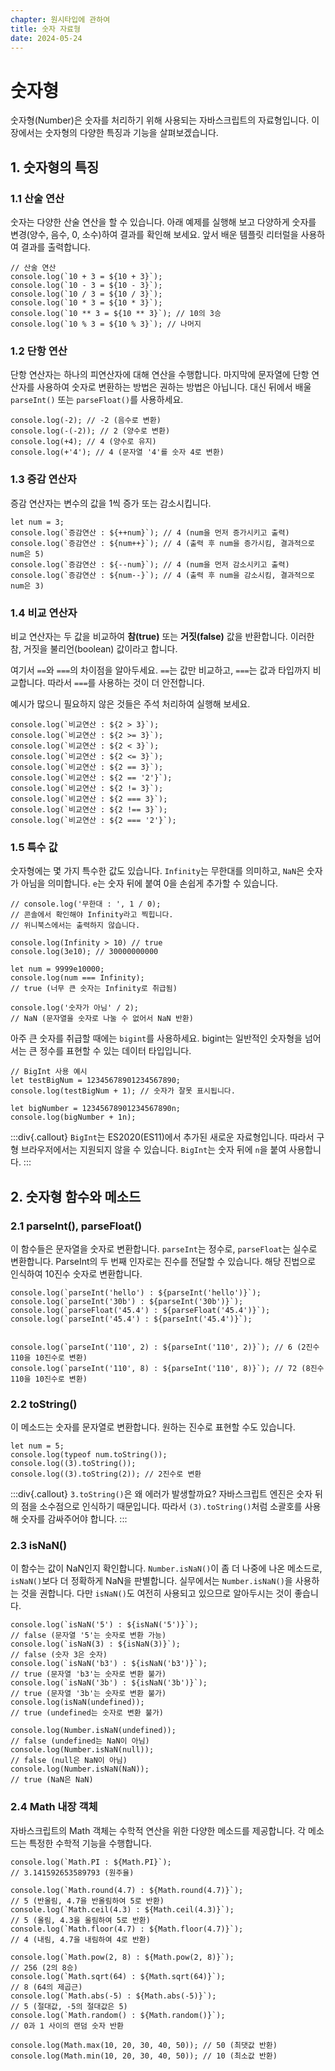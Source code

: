 ```yaml
---
chapter: 원시타입에 관하여
title: 숫자 자료형
date: 2024-05-24
---
```


# 숫자형

숫자형(Number)은 숫자를 처리하기 위해 사용되는 자바스크립트의 자료형입니다. 이 장에서는 숫자형의 다양한 특징과 기능을 살펴보겠습니다.

## 1. 숫자형의 특징

### 1.1 산술 연산

숫자는 다양한 산술 연산을 할 수 있습니다. 아래 예제를 실행해 보고 다양하게 숫자를 변경(양수, 음수, 0, 소수)하여 결과를 확인해 보세요. 앞서 배운 템플릿 리터럴을 사용하여 결과를 출력합니다.

```javascript-exec
// 산술 연산
console.log(`10 + 3 = ${10 + 3}`);
console.log(`10 - 3 = ${10 - 3}`);
console.log(`10 / 3 = ${10 / 3}`);
console.log(`10 * 3 = ${10 * 3}`);
console.log(`10 ** 3 = ${10 ** 3}`); // 10의 3승
console.log(`10 % 3 = ${10 % 3}`); // 나머지
```

### 1.2 단항 연산

단항 연산자는 하나의 피연산자에 대해 연산을 수행합니다. 마지막에 문자열에 단항 연산자를 사용하여 숫자로 변환하는 방법은 권하는 방법은 아닙니다. 대신 뒤에서 배울 `parseInt()` 또는 `parseFloat()`를 사용하세요.

```javascript-exec
console.log(-2); // -2 (음수로 변환)
console.log(-(-2)); // 2 (양수로 변환)
console.log(+4); // 4 (양수로 유지)
console.log(+'4'); // 4 (문자열 '4'를 숫자 4로 변환)
```

### 1.3 증감 연산자

증감 연산자는 변수의 값을 1씩 증가 또는 감소시킵니다.

```javascript-exec
let num = 3;
console.log(`증감연산 : ${++num}`); // 4 (num을 먼저 증가시키고 출력)
console.log(`증감연산 : ${num++}`); // 4 (출력 후 num을 증가시킴, 결과적으로 num은 5)
console.log(`증감연산 : ${--num}`); // 4 (num을 먼저 감소시키고 출력)
console.log(`증감연산 : ${num--}`); // 4 (출력 후 num을 감소시킴, 결과적으로 num은 3)
```

### 1.4 비교 연산자

비교 연산자는 두 값을 비교하여 **참(true)** 또는 **거짓(false)** 값을 반환합니다. 이러한 참, 거짓을 불리언(boolean) 값이라고 합니다.

여기서 `==`와 `===`의 차이점을 알아두세요. `==`는 값만 비교하고, `===`는 값과 타입까지 비교합니다. 따라서 `===`를 사용하는 것이 더 안전합니다.

예시가 많으니 필요하지 않은 것들은 주석 처리하여 실행해 보세요.

```javascript-exec
console.log(`비교연산 : ${2 > 3}`);
console.log(`비교연산 : ${2 >= 3}`);
console.log(`비교연산 : ${2 < 3}`);
console.log(`비교연산 : ${2 <= 3}`);
console.log(`비교연산 : ${2 == 3}`);
console.log(`비교연산 : ${2 == '2'}`);
console.log(`비교연산 : ${2 != 3}`);
console.log(`비교연산 : ${2 === 3}`);
console.log(`비교연산 : ${2 !== 3}`);
console.log(`비교연산 : ${2 === '2'}`);
```

### 1.5 특수 값

숫자형에는 몇 가지 특수한 값도 있습니다. `Infinity`는 무한대를 의미하고, `NaN`은 숫자가 아님을 의미합니다. `e`는 숫자 뒤에 붙여 0을 손쉽게 추가할 수 있습니다.

```javascript-exec
// console.log('무한대 : ', 1 / 0);
// 콘솔에서 확인해야 Infinity라고 찍힙니다.
// 위니북스에서는 출력하지 않습니다.

console.log(Infinity > 10) // true
console.log(3e10); // 30000000000

let num = 9999e10000;
console.log(num === Infinity);
// true (너무 큰 숫자는 Infinity로 취급됨)

console.log('숫자가 아님' / 2);
// NaN (문자열을 숫자로 나눌 수 없어서 NaN 반환)
```

아주 큰 숫자를 취급할 때에는 `bigint`를 사용하세요. bigint는 일반적인 숫자형을 넘어서는 큰 정수를 표현할 수 있는 데이터 타입입니다.

```javascript-exec
// BigInt 사용 예시
let testBigNum = 12345678901234567890;
console.log(testBigNum + 1); // 숫자가 잘못 표시됩니다.

let bigNumber = 12345678901234567890n;
console.log(bigNumber + 1n);
```

:::div{.callout}
`BigInt`는 ES2020(ES11)에서 추가된 새로운 자료형입니다. 따라서 구형 브라우저에서는 지원되지 않을 수 있습니다. `BigInt`는 숫자 뒤에 `n`을 붙여 사용합니다.
:::

## 2. 숫자형 함수와 메소드

### 2.1 parseInt(), parseFloat()

이 함수들은 문자열을 숫자로 변환합니다. `parseInt`는 정수로, `parseFloat`는 실수로 변환합니다. ParseInt의 두 번째 인자로는 진수를 전달할 수 있습니다. 해당 진법으로 인식하여 10진수 숫자로 변환합니다.

```javascript-exec
console.log(`parseInt('hello') : ${parseInt('hello')}`);
console.log(`parseInt('30b') : ${parseInt('30b')}`);
console.log(`parseFloat('45.4') : ${parseFloat('45.4')}`);
console.log(`parseInt('45.4') : ${parseInt('45.4')}`);


console.log(`parseInt('110', 2) : ${parseInt('110', 2)}`); // 6 (2진수 110을 10진수로 변환)
console.log(`parseInt('110', 8) : ${parseInt('110', 8)}`); // 72 (8진수 110을 10진수로 변환)
```

### 2.2 toString()

이 메소드는 숫자를 문자열로 변환합니다. 원하는 진수로 표현할 수도 있습니다.

```javascript-exec
let num = 5;
console.log(typeof num.toString());
console.log((3).toString());
console.log((3).toString(2)); // 2진수로 변환
```

:::div{.callout}
`3.toString()`은 왜 에러가 발생할까요? 자바스크립트 엔진은 숫자 뒤의 점을 소수점으로 인식하기 때문입니다. 따라서 `(3).toString()`처럼 소괄호를 사용해 숫자를 감싸주어야 합니다.
:::

### 2.3 isNaN()

이 함수는 값이 NaN인지 확인합니다. `Number.isNaN()`이 좀 더 나중에 나온 메소드로, `isNaN()`보다 더 정확하게 NaN을 판별합니다. 실무에서는 `Number.isNaN()`을 사용하는 것을 권합니다. 다만 `isNaN()`도 여전히 사용되고 있으므로 알아두시는 것이 좋습니다.

```javascript-exec
console.log(`isNaN('5') : ${isNaN('5')}`);
// false (문자열 '5'는 숫자로 변환 가능)
console.log(`isNaN(3) : ${isNaN(3)}`);
// false (숫자 3은 숫자)
console.log(`isNaN('b3') : ${isNaN('b3')}`);
// true (문자열 'b3'는 숫자로 변환 불가)
console.log(`isNaN('3b') : ${isNaN('3b')}`);
// true (문자열 '3b'는 숫자로 변환 불가)
console.log(isNaN(undefined));
// true (undefined는 숫자로 변환 불가)

console.log(Number.isNaN(undefined));
// false (undefined는 NaN이 아님)
console.log(Number.isNaN(null));
// false (null은 NaN이 아님)
console.log(Number.isNaN(NaN));
// true (NaN은 NaN)
```

### 2.4 Math 내장 객체

자바스크립트의 Math 객체는 수학적 연산을 위한 다양한 메소드를 제공합니다. 각 메소드는 특정한 수학적 기능을 수행합니다.

```javascript-exec
console.log(`Math.PI : ${Math.PI}`);
// 3.141592653589793 (원주율)

console.log(`Math.round(4.7) : ${Math.round(4.7)}`);
// 5 (반올림, 4.7을 반올림하여 5로 반환)
console.log(`Math.ceil(4.3) : ${Math.ceil(4.3)}`);
// 5 (올림, 4.3을 올림하여 5로 반환)
console.log(`Math.floor(4.7) : ${Math.floor(4.7)}`);
// 4 (내림, 4.7을 내림하여 4로 반환)

console.log(`Math.pow(2, 8) : ${Math.pow(2, 8)}`);
// 256 (2의 8승)
console.log(`Math.sqrt(64) : ${Math.sqrt(64)}`);
// 8 (64의 제곱근)
console.log(`Math.abs(-5) : ${Math.abs(-5)}`);
// 5 (절대값, -5의 절대값은 5)
console.log(`Math.random() : ${Math.random()}`);
// 0과 1 사이의 랜덤 숫자 반환

console.log(Math.max(10, 20, 30, 40, 50)); // 50 (최댓값 반환)
console.log(Math.min(10, 20, 30, 40, 50)); // 10 (최소값 반환)
```
